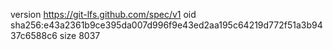 version https://git-lfs.github.com/spec/v1
oid sha256:e43a2361b9ce395da007d996f9e43ed2aa195c64219d772f51a3b9437c6588c6
size 8037
